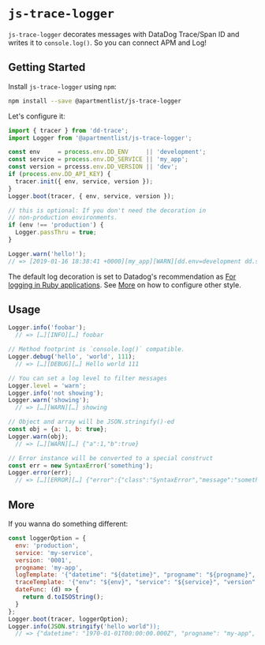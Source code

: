# `js-trace-logger`

`js-trace-logger` decorates messages with DataDog Trace/Span ID and writes it to `console.log()`. So you can connect APM and Log!

## Getting Started

Install `js-trace-logger` using `npm`:

```bash
npm install --save @apartmentlist/js-trace-logger
```

Let's configure it:

```JavaScript
import { tracer } from 'dd-trace';
import Logger from '@apartmentlist/js-trace-logger';

const env     = process.env.DD_ENV     || 'development';
const service = process.env.DD_SERVICE || 'my_app';
const version = prcesss.env.DD_VERSION || 'dev';
if (process.env.DD_API_KEY) {
  tracer.init({ env, service, version });
}
Logger.boot(tracer, { env, service, version });

// this is optional: If you don't need the decoration in
// non-production environments.
if (env !== 'production') {
  Logger.passThru = true;
}

Logger.warn('hello!');
// => [2019-01-16 18:38:41 +0000][my_app][WARN][dd.env=development dd.service=my_app dd.version=dev dd.trace_id=8545847825299552251 dd.span_id=3711755234730770098] hello!
```

The default log decoration is set to Datadog's recommendation as [For logging in Ruby applications](https://docs.datadoghq.com/tracing/connect_logs_and_traces/ruby/#for-logging-in-ruby-applications). See [More](#More) on how to configure other style.

## Usage

```JavaScript
Logger.info('foobar');
  // => […][INFO][…] foobar

// Method footprint is `console.log()` compatible.
Logger.debug('hello', 'world', 111);
  // => […][DEBUG][…] Hello world 111

// You can set a log level to filter messages
Logger.level = 'warn';
Logger.info('not showing');
Logger.warn('showing');
  // => […][WARN][…] showing

// Object and array will be JSON.stringify()-ed
const obj = {a: 1, b: true};
Logger.warn(obj);
  // => […][WARN][…] {"a":1,"b":true}

// Error instance will be converted to a special construct
const err = new SyntaxError('something');
Logger.error(err);
  // => […][ERROR][…] {"error":{"class":"SyntaxError","message":"something","stacktrace":[…]}
```

## More

If you wanna do something different:

```JavaScript
const loggerOption = {
  env: 'production',
  service: 'my-service',
  version: '0001',
  progname: 'my-app',
  logTemplate: '{"datetime": "${datetime}", "progname": "${progname}", "serverity": "${severity}", "dd": ${trace}, "message": ${msg}}',
  traceTemplate: '{"env": "${env}", "service": "${service}", "version": "${version}", "trace_id": ${trace_id}, "span_id": ${span_id}}'
  dateFunc: (d) => {
    return d.toISOString();
  }
};
Logger.boot(tracer, loggerOption);
Logger.info(JSON.stringify('hello world"));
  // => {"datetime": "1970-01-01T00:00:00.000Z", "progname": "my-app", "serverity": "INFO", "dd": {"env": "production", "service": "my-service", "version": "0001", "trace_id": "1", "span_id": "1"}, "message": "hello world"}
```